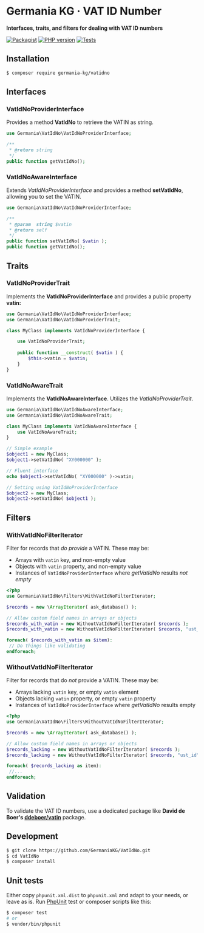 # Germania KG · VAT ID Number

**Interfaces, traits, and filters for dealing with VAT ID numbers**

[![Packagist](https://img.shields.io/packagist/v/germania-kg/vatidno.svg?style=flat)](https://packagist.org/packages/germania-kg/vatidno)
[![PHP version](https://img.shields.io/packagist/php-v/germania-kg/vatidno.svg)](https://packagist.org/packages/germania-kg/vatidno)
[![Tests](https://github.com/GermaniaKG/VatIdNo/actions/workflows/tests.yml/badge.svg)](https://github.com/GermaniaKG/VatIdNo/actions/workflows/tests.yml)


## Installation

```bash
$ composer require germania-kg/vatidno
```



## Interfaces

### VatIdNoProviderInterface

Provides a method **VatIdNo** to retrieve the VATIN as string.

```php
use Germania\VatIdNo\VatIdNoProviderInterface;

/**	
 * @return string
 */
public function getVatIdNo();
```

### VatIdNoAwareInterface

Extends *VatIdNoProviderInterface* and provides a method **setVatIdNo**, allowing you to set the VATIN.

```php
use Germania\VatIdNo\VatIdNoProviderInterface;

/**	
 * @param  string $vatin
 * @return self
 */
public function setVatIdNo( $vatin );
public function getVatIdNo();
```



## Traits

### VatIdNoProviderTrait

Implements the **VatIdNoProviderInterface** and provides a public property **vatin:**

```php
use Germania\VatIdNo\VatIdNoProviderInterface;
use Germania\VatIdNo\VatIdNoProviderTrait;

class MyClass implements VatIdNoProviderInterface {

	use VatIdNoProviderTrait;
	
	public function __construct( $vatin ) {
		$this->vatin = $vatin;
	}
}
```


### VatIdNoAwareTrait

Implements the **VatIdNoAwareInterface**. Utilizes the *VatIdNoProviderTrait*. 

```php
use Germania\VatIdNo\VatIdNoAwareInterface;
use Germania\VatIdNo\VatIdNoAwareTrait;

class MyClass implements VatIdNoAwareInterface {
	use VatIdNoAwareTrait;
}

// Simple example
$object1 = new MyClass;
$object1->setVatIdNo( "XY000000" );

// Fluent interface
echo $object1->setVatIdNo( "XY000000" )->vatin;

// Setting using VatIdNoProviderInterface
$object2 = new MyClass;
$object2->setVatIdNo( $object1 );

```

## Filters

### WithVatIdNoFilterIterator

Filter for records that *do provide* a VATIN. These may be:

- Arrays with `vatin` key, and non-empty value
- Objects with `vatin` property, and non-empty value
- Instances of `VatIdNoProviderInterface`  where *getVatIdNo* results *not empty*

```php
<?php
use Germania\VatIdNo\Filters\WithVatIdNoFilterIterator;

$records = new \ArrayIterator( ask_database() );

// Allow custom field names in arrays or objects
$records_with_vatin = new WithoutVatIdNoFilterIterator( $records );
$records_with_vatin = new WithoutVatIdNoFilterIterator( $records, "ust_id" );

foreach( $records_with_vatin as $item):
 // Do things like validating
endforeach;
```



### WithoutVatIdNoFilterIterator

Filter for records that do *not* provide a VATIN. These may be:

- Arrays lacking `vatin` key, or empty `vatin` element
- Objects lacking `vatin` property, or empty `vatin` property
- Instances of `VatIdNoProviderInterface`  where *getVatIdNo* results empty

```php
<?php
use Germania\VatIdNo\Filters\WithoutVatIdNoFilterIterator;

$records = new \ArrayIterator( ask_database() );

// Allow custom field names in arrays or objects
$records_lacking = new WithoutVatIdNoFilterIterator( $records );
$records_lacking = new WithoutVatIdNoFilterIterator( $records, "ust_id" );

foreach( $records_lacking as item):
 //...
endforeach;
```





## Validation

To validate the VAT ID numbers, use a dedicated package like **David de Boer's [ddeboer/vatin](https://github.com/ddeboer/vatin)** package.

## Development

```bash
$ git clone https://github.com/GermaniaKG/VatIdNo.git
$ cd VatIdNo
$ composer install
```

## Unit tests

Either copy `phpunit.xml.dist` to `phpunit.xml` and adapt to your needs, or leave as is. Run [PhpUnit](https://phpunit.de/) test or composer scripts like this:

```bash
$ composer test
# or
$ vendor/bin/phpunit
```

